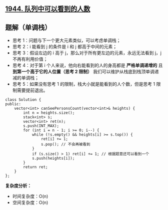 ## [1944. 队列中可以看到的人数](https://leetcode.cn/problems/number-of-visible-people-in-a-queue/description/)

## 题解（单调栈）

- 思考 1：问题与下一个更大元素类似，可以考虑单调栈；
- 思考 2：i 能看到 j 的条件是 i 和 j 都高于中间的元素；
- 思考 3：假设左边的 i 高于 j，那么对于所有更左边的元素，永远无法看到 j，j 不再有利用价值；
- 思考 4：对于第 i 个人来说，他向右能看到的人的身高都是 **严格单调递增的** 且 **到第一个高于它的人位置（思考 2 限制）** 我们可以维护从栈底到栈顶单调递减的单调栈；
- 思考 5：如果没有思考 1 的限制，栈大小就是能看到的人个数，但是思考 1 限制需要提前退出。

```
class Solution {
public:
    vector<int> canSeePersonsCount(vector<int>& heights) {
        int n = heights.size();
        stack<int> s;
        vector<int> ret(n);
        s.push(INT_MAX);
        for (int i = n - 1; i >= 0; i--) {
            while (!s.empty() && heights[i] >= s.top()) {
                ret[i] += 1; 
                s.pop(); // 不会再被看到
            }
            if (s.size() > 1) ret[i] += 1; // 根据题意还可以看到一个
            s.push(heights[i]);
        }
        return ret;
    }
};
```

**复杂度分析：**
- 时间复杂度：O(n)
- 空间复杂度：O(n)

